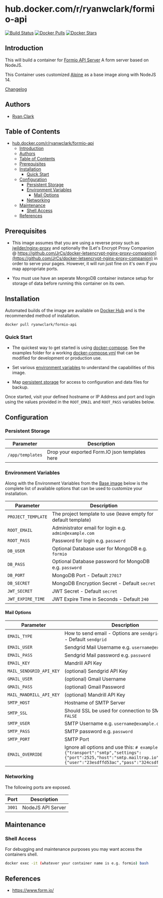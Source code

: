 # hub.docker.com/r/ryanwclark/formio-api

[![Build Status](https://img.shields.io/docker/build/ryanwclark/formio-api.svg)](https://hub.docker.com/r/ryanwclark/formio-api)
[![Docker Pulls](https://img.shields.io/docker/pulls/ryanwclark/formio-api.svg)](https://hub.docker.com/r/ryanwclark/formio-api)
[![Docker Stars](https://img.shields.io/docker/stars/ryanwclark/formio-api.svg)](https://hub.docker.com/r/ryanwclark/formio-api)

## Introduction

This will build a container for [Formio API Server](https://www.form.io/) A form server based on NodeJS.

This Container uses customized [Alpine](https://hub.docker.com/r/ryanwclark/alpine) as a base image along with NodeJS 14.

[Changelog](CHANGELOG.md)

## Authors

- [Ryan Clark](https://github.com/ryanwclark)

## Table of Contents

- [hub.docker.com/r/ryanwclark/formio-api](#hubdockercomrryanwclarkformio-api)
  - [Introduction](#introduction)
  - [Authors](#authors)
  - [Table of Contents](#table-of-contents)
  - [Prerequisites](#prerequisites)
  - [Installation](#installation)
    - [Quick Start](#quick-start)
  - [Configuration](#configuration)
    - [Persistent Storage](#persistent-storage)
    - [Environment Variables](#environment-variables)
      - [Mail Options](#mail-options)
    - [Networking](#networking)
  - [Maintenance](#maintenance)
    - [Shell Access](#shell-access)
  - [References](#references)

## Prerequisites

 - This image assumes that you are using a reverse proxy such as [jwilder/nginx-proxy](https://github.com/jwilder/nginx-proxy) and
optionally the [Let's Encrypt Proxy Companion @
https://github.com/JrCs/docker-letsencrypt-nginx-proxy-companion](https://github.com/JrCs/docker-letsencrypt-nginx-proxy-companion) in
order to serve your pages. However, it will run just fine on it's own if you map appropriate ports.

 - You must use have an seperate MongoDB container instance setup for storage of data before running this container on its own.

## Installation

Automated builds of the image are available on [Docker Hub](https://hub.docker.com/r/ryanwclark/formio-api) and is the
recommended method of installation.


```bash
docker pull ryanwclark/formio-api
```

### Quick Start

* The quickest way to get started is using [docker-compose](https://docs.docker.com/compose/). See the examples folder for a working
[docker-compose.yml](examples/docker-compose.yml) that can be modified for development or production use.

* Set various [environment variables](#environment-variables) to understand the capabilities of this image.
* Map [persistent storage](#data-volumes) for access to configuration and data files for backup.

Once started, visit your defined hostname or IP Address and port and login using the values provided in the `ROOT_EMAIL` and
`ROOT_PASS` variables below.


## Configuration

### Persistent Storage


| Parameter        | Description                                    |
| ---------------- | ---------------------------------------------- |
| `/app/templates` | Drop your exported Form.IO json templates here |

### Environment Variables

Along with the Environment Variables from the [Base image](https://hub.docker.com/r/ryanwclark/alpine) below is the complete list of
available options that can be used to customize your installation.


| Parameter          | Description                                                    |
| ------------------ | -------------------------------------------------------------- |
| `PROJECT_TEMPLATE` | The project template to use (leave empty for default template) |
| `ROOT_EMAIL`       | Administrator email for login e.g. `admin@example.com`         |
| `ROOT_PASS`        | Password for login e.g. `password`                             |
| `DB_USER`          | Optional Database user for MongoDB e.g. `formio`               |
| `DB_PASS`          | Optional Database password for MongoDB e.g. `password`         |
| `DB_PORT`          | MongoDB Port - Default `27017`                                 |
| `DB_SECRET`        | MongoDB Encryption Secret - Default `secret`                   |
| `JWT_SECRET`       | JWT Secret - Default `secret`                                  |
| `JWT_EXPIRE_TIME`  | JWT Expire Time in Seconds - Default `240`                     |

#### Mail Options

| Parameter               | Description                                                                                                                                                                  |
| ----------------------- | ---------------------------------------------------------------------------------------------------------------------------------------------------------------------------- |
| `EMAIL_TYPE`            | How to send email - Options are `sendgrid`, `mandrill` - Default `sendgrid`                                                                                                  |
| `EMAIL_USER`            | Sendgrid Mail Username e.g. `username@example.com`                                                                                                                           |
| `EMAIL_PASS`            | Sendgrid Mail password e.g. `password`                                                                                                                                       |
| `EMAIL_KEY`             | Mandrill API Key                                                                                                                                                             |
| `MAIL_SENDGRID_API_KEY` | (optional) Sendgrid API Key                                                                                                                                                  |
| `GMAIL_USER`            | (optional) Gmail Username                                                                                                                                                    |
| `GMAIL_PASS`            | (optional) Gmail Password                                                                                                                                                    |
| `MAIL_MANDRILL_API_KEY` | (optional) Mandrill API Key                                                                                                                                                  |
| `SMTP_HOST`             | Hostname of SMTP Server                                                                                                                                                      |
| `SMTP_SSL`              | Should SSL be used for connection to SMTP `TRUE` `FALSE`                                                                                                                     |
| `SMTP_USER`             | SMTP Username e.g. `username@example.com`                                                                                                                                    |
| `SMTP_PASS`             | SMTP password e.g. `password`                                                                                                                                                |
| `SMTP_PORT`             | SMTP Port                                                                                                                                                                    |
| `EMAIL_OVERRIDE`        | Ignore all options and use this: `# example: {"transport":"smtp","settings":{"port":2525,"host":"smtp.mailtrap.io","auth":{"user":"23esdffd53ac","pass":"324csdfsdf989a"}}}` |


### Networking

The following ports are exposed.

| Port   | Description       |
| ------ | ----------------- |
| `3001` | NodeJS API Server |


## Maintenance
### Shell Access

For debugging and maintenance purposes you may want access the containers shell.

```bash
docker exec -it (whatever your container name is e.g. formio) bash
```

## References

* https://www.form.io/

